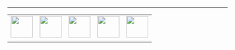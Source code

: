 <!--
**anhvuk13/anhvuk13** is a ✨ _special_ ✨ repository because its `README.md` (this file) appears on your GitHub profile.

Here are some ideas to get you started:

- 🔭 I’m currently working on ...
- 🌱 I’m currently learning ...
- 👯 I’m looking to collaborate on ...
- 🤔 I’m looking for help with ...
- 💬 Ask me about ...
- 📫 How to reach me: ...
- 😄 Pronouns: ...
- ⚡ Fun fact: ...
-->
<div align="center"><img src="https://github-readme-stats.vercel.app/api?username=anhvuk13&show_icons=true&locale=en" alt=""></div>
<br>
<div align="center">
  <img src="https://badges.pufler.dev/years/anhvuk13?style=flat-square&color=black&logo=github&a=0" alt="">
  <img src="https://badges.pufler.dev/repos/anhvuk13?style=flat-square&color=black&logo=github&a=0" alt="">
  <img src="https://badges.pufler.dev/visits/anhvuk13/anhvuk13?style=flat-square&color=black&logo=github&a=0" alt="">
  <img src="https://badges.pufler.dev/commits/monthly/anhvuk13?style=flat-square&color=black&logo=github&a=0" alt="">
</div>
<br>
<div align="center">
  <img src="https://img.shields.io/badge/anhvuk13@gmail.com-white.svg?style=flat-square&logo=gmail" alt=""></a>
  <a href="https://linkedin.com/in/anhvuk13" target="_blank"><img src="https://img.shields.io/badge/in%2Fanhvuk13-blue.svg?style=flat-square&logo=linkedin" alt=""></a>
  <a href="https://fb.com/anhvuk13" target="_blank"><img src="https://img.shields.io/badge/anhvuk13-white.svg?style=flat-square&logo=facebook" alt=""></a>
</div>
<br><br><br><hr>
<table align="center">
  <tr>
    <td align="center"><a href="https://github.com/anhvuk13" target="_blank"><img width=50 src="https://github.com/anhvuk13.png" alt=""></a></td>
    <td align="center"><a href="https://github.com/uit-anhvuk13" target="_blank"><img width=50 src="https://github.com/uit-anhvuk13.png" alt=""></a></td>
    <td align="center"><a href="https://github.com/101-anhvuk13" target="_blank"><img width=50 src="https://github.com/101-anhvuk13.png" alt=""></a></td>
    <td align="center"><a href="https://github.com/forks-anhvuk13" target="_blank"><img width=50 src="https://github.com/forks-anhvuk13.png" alt=""></a></td>
    <td align="center"><a href="https://github.com/havavu" target="_blank"><img width=50 src="https://github.com/havavu.png" alt=""></a></td>
  </tr>
  <tr>
    <td align="center"><img src="https://badges.pufler.dev/repos/anhvuk13?style=flat-square&color=black&logo=github&a=0" alt=""></td>
    <td align="center"><img src="https://badges.pufler.dev/repos/uit-anhvuk13?style=flat-square&color=black&logo=github&a=0" alt=""></td>
    <td align="center"><img src="https://badges.pufler.dev/repos/101-anhvuk13?style=flat-square&color=black&logo=github&a=0" alt=""></td>
    <td align="center"><img src="https://badges.pufler.dev/repos/forks-anhvuk13?style=flat-square&color=black&logo=github&a=0" alt=""></td>
    <td align="center"><img src="https://badges.pufler.dev/repos/havavu?style=flat-square&color=black&logo=github&a=0" alt=""></td>
  </tr>
</table>
